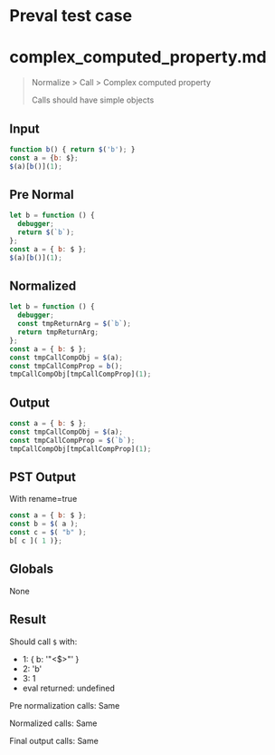 # Preval test case

# complex_computed_property.md

> Normalize > Call > Complex computed property
>
> Calls should have simple objects

## Input

`````js filename=intro
function b() { return $('b'); }
const a = {b: $};
$(a)[b()](1);
`````

## Pre Normal


`````js filename=intro
let b = function () {
  debugger;
  return $(`b`);
};
const a = { b: $ };
$(a)[b()](1);
`````

## Normalized


`````js filename=intro
let b = function () {
  debugger;
  const tmpReturnArg = $(`b`);
  return tmpReturnArg;
};
const a = { b: $ };
const tmpCallCompObj = $(a);
const tmpCallCompProp = b();
tmpCallCompObj[tmpCallCompProp](1);
`````

## Output


`````js filename=intro
const a = { b: $ };
const tmpCallCompObj = $(a);
const tmpCallCompProp = $(`b`);
tmpCallCompObj[tmpCallCompProp](1);
`````

## PST Output

With rename=true

`````js filename=intro
const a = { b: $ };
const b = $( a );
const c = $( "b" );
b[ c ]( 1 )};
`````

## Globals

None

## Result

Should call `$` with:
 - 1: { b: '"<$>"' }
 - 2: 'b'
 - 3: 1
 - eval returned: undefined

Pre normalization calls: Same

Normalized calls: Same

Final output calls: Same
